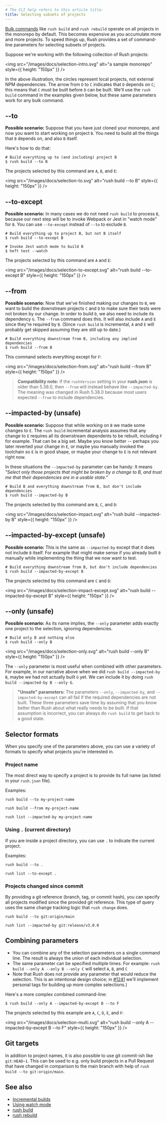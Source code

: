 ```yaml
---
# The CLI help refers to this article title:
title: Selecting subsets of projects
---
```


[Bulk commands](../../maintainer/custom_commands) like `rush build` and `rush rebuild` operate on
all projects in the monorepo by default. This becomes expensive as you accumulate more and more projects.
To speed things up, Rush provides a set of command-line parameters for selecting subsets of projects.

Suppose we're working with the following collection of Rush projects:

<img src="/images/docs/selection-intro.svg" alt="a sample monorepo" style={{ height: "150px" }} />

In the above illustration, the circles represent local projects, not external NPM dependencies.
The arrow from `D` to `C` indicates that `D` depends on `C`; this means that `C` must be built before
`D` can be built. We'll use the `rush build` command in the examples given below, but these same parameters
work for any bulk command.

## -<!---->-to

**Possible scenario:** Suppose that you have just cloned your monorepo, and now you want to start working
on project `B`. You need to build all the things that `B` depends on, and also `B` itself.

Here's how to do that:

```shell
# Build everything up to (and including) project B
$ rush build --to B
```

The projects selected by this command are `A`, `B`, and `E`:

<img src="/images/docs/selection-to.svg" alt="rush build --to B" style={{ height: "150px" }} />

## -<!---->-to-except

**Possible scenario:** In many cases we do not need `rush build` to process `B`, because our next step
will be to invoke Webpack or Jest in "watch mode" for `B`. You can use `--to-except` instead
of `--to` to exclude `B`.

```shell
# Build everything up to project B, but not B itself
$ rush build --to-except B

# Invoke Jest watch mode to build B
$ heft test --watch
```

The projects selected by this command are `A` and `E`:

<img src="/images/docs/selection-to-except.svg" alt="rush build --to-except B" style={{ height: "150px" }} />

## -<!---->-from

**Possible scenario:** Now that we've finished making our changes to `B`, we want to build the downstream
projects `C` and `D` to make sure their tests were not broken by our change. In order to build `D`,
we also need to include its dependency `G`. The `--from` command does this. It will also include `A` and `E`
since they're required by `B`. (Since `rush build` is incremental, `A` and `E` will probably get skipped assuming
they are still up to date.)

```shell
# Build everything downstream from B, including any implied dependencies
$ rush build --from B
```

This command selects everything except for `F`:

<img src="/images/docs/selection-from.svg" alt="rush build --from B" style={{ height: "150px" }} />

> **Compatibility note:** If the `rushVersion` setting in your **rush.json** is older than 5.38.0,
> then `--from` will instead behave like `--impacted-by`. The meaning was changed in Rush 5.38.0 because
> most users expected `--from` to include dependencies.

## -<!---->-impacted-by (unsafe)

**Possible scenario:** Suppose that while working on `B` we made some changes to `E`. The `rush build`
incremental analysis assumes that any change to `E` requires all its downstream dependents to be rebuilt,
including `F` for example. That can be a big set. Maybe you know better -- perhaps you later reverted your change
in `E`, or maybe you manually invoked the toolchain so `E` is in good shape, or maybe your change to `E` is
not relevant right now.

In these situations the `--impacted-by` parameter can be handy: It means _"Select only those projects
that might be broken by a change to B, and trust me that their dependencies are in a usable state."_

```shell
# Build B and everything downstream from B, but don't include dependencies
$ rush build --impacted-by B
```

The projects selected by this command are `B`, `C`, and `D`:

<img src="/images/docs/selection-impact.svg" alt="rush build --impacted-by B" style={{ height: "150px" }} />

## -<!---->-impacted-by-except (unsafe)

**Possible scenario:** This is the same as `--impacted-by` except that it does not include `B` itself. For example
that might make sense if you already built `B` manually while implementing the thing that we now want to test.

```shell
# Build everything downstream from B, but don't include dependencies
$ rush build --impacted-by-except B
```

The projects selected by this command are `C` and `D`:

<img src="/images/docs/selection-impact-except.svg" alt="rush build --impacted-by-except B" style={{ height: "150px" }} />

## -<!---->-only (unsafe)

**Possible scenario:** As its name implies, the `--only` parameter adds exactly one project to the selection,
ignoring dependencies.

```shell
# Build only B and nothing else
$ rush build --only B
```

<img src="/images/docs/selection-only.svg" alt="rush build --only B" style={{ height: "150px" }} />

The `--only` parameter is most useful when combined with other parameters. For example, in our narrative above
when we did `rush build --impacted-by B`, maybe we had not actually built `G` yet. We can include it by
doing `rush build --impacted-by B --only G`.

> **"Unsafe" parameters:** The parameters `--only`, `--impacted-by`, and `--impacted-by-except` can all fail if the
> required dependencies are not built. These three parameters save time by assuming that you know better than Rush
> about what really needs to be built. If that assumption is incorrect, you can always do `rush build` to get back
> to a good state.

## Selector formats

When you specify one of the parameters above, you can use a variety of formats to specify what projects you're interested in.

### Project name

The most direct way to specify a project is to provide its full name (as listed in your `rush.json` file).

Examples:

```console
rush build --to my-project-name

rush build --from my-project-name

rush list --impacted-by my-project-name
```

### Using `.` (current directory)

If you are inside a project directory, you can use `.` to indicate the current project.

Examples:

```console
rush build --to .

rush list --to-except .
```

### Projects changed since commit

By providing a git reference (branch, tag, or commit hash), you can specify all projects modified since the provided git reference. This type of query uses the same change tracking logic that `rush change` does.

```console
rush build --to git:origin/main

rush list --impacted-by git:release/v3.0.0
```

## Combining parameters

- You can combine any of the selection parameters on a single command line. The result is always the union of each
  individual selection.
- The same parameter can be specified multiple times. For example: `rush build --only A --only B --only C`
  will select `A`, `B`, and `C`
- Note that Rush does not provide any parameter that would reduce the selection. This is an intentional design choice;
  in [#1241](https://github.com/microsoft/rushstack/issues/1241) we'll implement personal tags for building up more
  complex selections.)

Here's a more complex combined command-line:

```shell
$ rush build --only A --impacted-by-except B --to F
```

The projects selected by this example are `A`, `C`, `D`, `E`, and `F`:

<img src="/images/docs/selection-multi.svg" alt="rush build --only A --impacted-by-except B --to F" style={{ height: "150px" }} />

## Git targets

In addition to project names, it is also possible to use git commit-ish like `git:HEAD~1`. This can be used to e.g. only build projects in a Pull Request that have changed in comparison to the main branch with help of `rush build --to git:origin/main`.

## See also

- [Incremental builds](../../advanced/incremental_builds)
- [Using watch mode](../../advanced/watch_mode)
- [rush build](../../commands/rush_build)
- [rush rebuild](../../commands/rush_rebuild)
